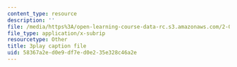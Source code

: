 ```yaml
---
content_type: resource
description: ''
file: /media/https%3A/open-learning-course-data-rc.s3.amazonaws.com/2-003sc-engineering-dynamics-fall-2011/58367a2ed0e9df7ed0e235e328c46a2e_QYP-oC1kP_s.srt
file_type: application/x-subrip
resourcetype: Other
title: 3play caption file
uid: 58367a2e-d0e9-df7e-d0e2-35e328c46a2e
---
```

